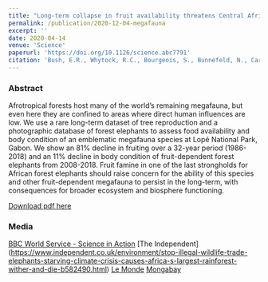 ```yaml
---
title: "Long-term collapse in fruit availability threatens Central African forest megafauna"
permalink: /publication/2020-12-04-megafauna
excerpt: ''
date: 2020-04-14
venue: 'Science'
paperurl: 'https://doi.org/10.1126/science.abc7791'
citation: 'Bush, E.R., Whytock, R.C., Bourgeois, S., Bunnefeld, N., Cardoso, A.W., Dikangadissi, J.T., Dimbonda, P., Dimoto, E., Ndong, J.E., Jeffery, K.J. and Lehmann, D., 2020. Long-term collapse in fruit availability threatens Central African forest megafauna. Science, 370(6521), pp1219-1222'
---
```

  
### Abstract
Afrotropical forests host many of the world’s remaining megafauna, but even here they are confined to areas where direct human influences are low. We use a rare long-term dataset of tree reproduction and a photographic database of forest elephants to assess food availability and body condition of an emblematic megafauna species at Lopé National Park, Gabon. We show an 81% decline in fruiting over a 32-year period (1986-2018) and an 11% decline in body condition of fruit-dependent forest elephants from 2008-2018. Fruit famine in one of the last strongholds for African forest elephants should raise concern for the ability of this species and other fruit-dependent megafauna to persist in the long-term, with consequences for broader ecosystem and biosphere functioning.


[Download pdf here](https://www.storre.stir.ac.uk/handle/1893/31738#.X8oNUi-l2F0)

### Media

[BBC World Service - Science in Action](https://www.bbc.co.uk/sounds/play/w3cszh0x)
[The Independent] (https://www.independent.co.uk/environment/stop-illegal-wildlife-trade-elephants-starving-climate-crisis-causes-africa-s-largest-rainforest-wither-and-die-b582490.html)
[Le Monde](https://www.lemonde.fr/afrique/article/2020/10/01/en-afrique-centrale-le-rechauffement-climatique-affame-les-elephants-de-forets_6054415_3212.html)
[Mongabay](https://news.mongabay.com/2020/10/with-a-drastic-decline-in-tropical-fruit-gabons-rainforest-mega-gardeners-go-hungry/)
